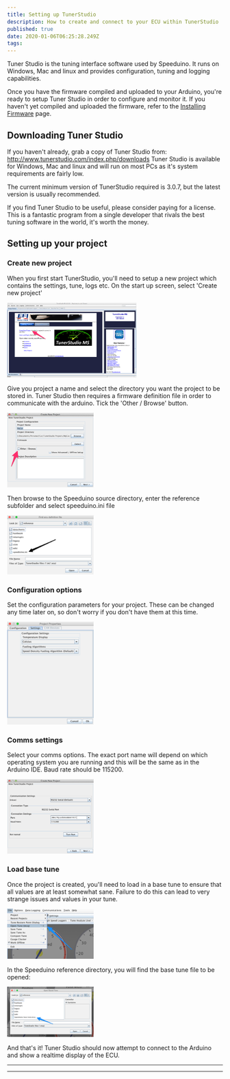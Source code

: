 ```yaml
---
title: Setting up TunerStudio
description: How to create and connect to your ECU within TunerStudio
published: true
date: 2020-01-06T06:25:28.249Z
tags: 
---
```


Tuner Studio is the tuning interface software used by Speeduino. It runs on Windows, Mac and linux and provides configuration, tuning and logging capabilities.

Once you have the firmware compiled and uploaded to your Arduino, you're ready to setup Tuner Studio in order to configure and monitor it. If you haven't yet compiled and uploaded the firmware, refer to the [Installing Firmware](/Installing_Firmware) page.

## Downloading Tuner Studio

If you haven't already, grab a copy of Tuner Studio from: http://www.tunerstudio.com/index.php/downloads
Tuner Studio is available for Windows, Mac and linux and will run on most PCs as it's system requirements are fairly low.

The current minimum version of TunerStudio required is 3.0.7, but the latest version is usually recommended.

If you find Tuner Studio to be useful, please consider paying for a license. This is a fantastic program from a single developer that rivals the best tuning software in the world, it's worth the money.

## Setting up your project

### Create new project

When you first start TunerStudio, you'll need to setup a new project which contains the settings, tune, logs etc. On the start up screen, select 'Create new project'

<img src="https://raw.githubusercontent.com/speeduino/wiki/master/TS_1.png" width="60%" />

Give you project a name and select the directory you want the project to be stored in. Tuner Studio then requires a firmware definition file in order to communicate with the arduino. Tick the 'Other / Browse' button.

<img src="https://raw.githubusercontent.com/speeduino/wiki/master/TS_2.png" width="40%" />

Then browse to the Speeduino source directory, enter the reference subfolder and select speeduino.ini file

<img src="https://raw.githubusercontent.com/speeduino/wiki/master/TS_3.png" width="40%" />

### Configuration options

Set the configuration parameters for your project. These can be changed any time later on, so don't worry if you don't have them at this time.

<img src="https://raw.githubusercontent.com/speeduino/wiki/master/TS_4.png" width="40%" />

### Comms settings

Select your comms options. The exact port name will depend on which operating system you are running and this will be the same as in the Arduino IDE. Baud rate should be 115200.

<img src="https://raw.githubusercontent.com/speeduino/wiki/master/TS_5.png" width="40%" />

### Load base tune

Once the project is created, you'll need to load in a base tune to ensure that all values are at least somewhat sane. Failure to do this can lead to very strange issues and values in your tune.

<img src="https://raw.githubusercontent.com/speeduino/wiki/master/TS_6.png" width="40%" />

In the Speeduino reference directory, you will find the base tune file to be opened:

<img src="https://raw.githubusercontent.com/speeduino/wiki/master/TS_7.png" width="40%" />

And that's it! Tuner Studio should now attempt to connect to the Arduino and show a realtime display of the ECU.

------------------------------------------------------------------------

------------------------------------------------------------------------